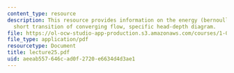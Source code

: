 ```yaml
---
content_type: resource
description: This resource provides information on the energy (bernoulli) principle,
  short transition of converging flow, specific head-depth diagram.
file: https://ol-ocw-studio-app-production.s3.amazonaws.com/courses/1-060-engineering-mechanics-ii-spring-2006/aeeab557646cad0f2720e6634d4d3ae1_lecture25.pdf
file_type: application/pdf
resourcetype: Document
title: lecture25.pdf
uid: aeeab557-646c-ad0f-2720-e6634d4d3ae1
---
```

